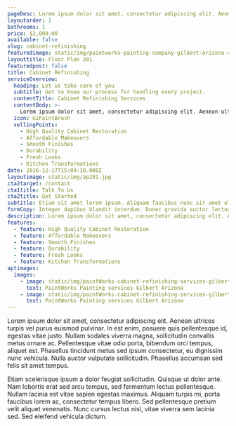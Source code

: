 ```yaml
---
pageDesc: Lorem ipsum dolor sit amet, consectetur adipiscing elit. Aenean ultrices turpis vel purus euismod pulvinar. In est enim, posuere quis pellentesque id, egestas vitae justo. Nullam sodales viverra magna, sollicitudin convallis metus ornare ac. Pellentesque vitae odio porta, bibendum orci tempus, aliquet est. Phasellus tincidunt metus sed ipsum consectetur, eu dignissim nunc vehicula. Nulla auctor vulputate sollicitudin. Phasellus accumsan sed felis sit amet tempus.
layoutorder: 1
bathrooms: 1
price: $2,000.00
available: false
slug: cabinet-refinishing
featuredimage: static/img/paintworks-painting-company-gilbert-arizona-cabinet-refinishing.jpg
layouttitle: Floor Plan 201
featuredpost: false
title: Cabinet Refinishing
serviceOverview:
  heading: Let us take care of you
  subtitle: Get to know our process for handling every project.
  contentTitle: Cabinet Refinishing Services
  contentBody: >-
    Lorem ipsum dolor sit amet, consectetur adipiscing elit. Aenean ultrices turpis vel purus euismod pulvinar. In est enim, posuere quis pellentesque id, egestas vitae justo. Nullam sodales viverra magna, sollicitudin convallis metus ornare ac. Pellentesque vitae odio porta, bibendum orci tempus, aliquet est. Phasellus tincidunt metus sed ipsum consectetur, eu dignissim nunc vehicula. Nulla auctor vulputate sollicitudin. Phasellus accumsan sed felis sit amet tempus.
  icon: GiPaintBrush
  sellingPoints:
    - High Quality Cabinet Restoration
    - Affordable Makeovers
    - Smooth Finishes
    - Durability
    - Fresh Looks
    - Kitchen Transformations
date: 2016-12-17T15:04:10.000Z
layoutimage: static/img/ap201.jpg
cta2target: /contact
cta1title: Talk To Us
cta2title: Get Started
subtitle: Etiam sit amet lorem ipsum. Aliquam faucibus nunc sit amet elit commodo efficitur.
formCopy: Integer dapibus blandit interdum. Donec gravida auctor lectus, in rhoncus ipsum suscipit eget. In non tincidunt nibh, a tempor tortor. Etiam sit amet lorem ipsum. Aliquam faucibus nunc sit amet elit commodo efficitur.
description: Lorem ipsum dolor sit amet, consectetur adipiscing elit. Aenean ultrices turpis vel purus euismod pulvinar. In est enim, posuere quis pellentesque id, egestas vitae justo. Nullam sodales viverra magna, sollicitudin convallis metus ornare ac. Pellentesque vitae odio porta, bibendum orci tempus, aliquet est. Phasellus tincidunt metus sed ipsum consectetur, eu dignissim nunc vehicula. Nulla auctor vulputate sollicitudin. Phasellus accumsan sed felis sit amet tempus. Etiam scelerisque ipsum a dolor feugiat sollicitudin. Quisque ut dolor ante. Nam lobortis erat sed arcu tempus, sed fermentum lectus pellentesque. Nullam lacinia est vitae sapien egestas maximus. Aliquam turpis mi, porta faucibus lorem ac, consectetur tempus libero. Sed pellentesque pretium velit aliquet venenatis. Nunc cursus lectus nisl, vitae viverra sem lacinia sed. Sed eleifend vehicula dictum.
features:
  - feature: High Quality Cabinet Restoration
  - feature: Affordable Makeovers
  - feature: Smooth Finishes
  - feature: Durability
  - feature: Fresh Looks
  - feature: Kitchen Transformations
aptimages:
  images:
    - image: static/img/paintWorks-cabinet-refinishing-services-gilbert-arrizona-1.jpeg
      text: PaintWorks Painting services Gilbert Arizona
    - image: static/img/paintWorks-cabinet-refinishing-services-gilbert-arrizona-2.jpeg
      text: PaintWorks Painting services Gilbert Arizona
---
```


Lorem ipsum dolor sit amet, consectetur adipiscing elit. Aenean ultrices turpis vel purus euismod pulvinar. In est enim, posuere quis pellentesque id, egestas vitae justo. Nullam sodales viverra magna, sollicitudin convallis metus ornare ac. Pellentesque vitae odio porta, bibendum orci tempus, aliquet est. Phasellus tincidunt metus sed ipsum consectetur, eu dignissim nunc vehicula. Nulla auctor vulputate sollicitudin. Phasellus accumsan sed felis sit amet tempus. 

Etiam scelerisque ipsum a dolor feugiat sollicitudin. Quisque ut dolor ante. Nam lobortis erat sed arcu tempus, sed fermentum lectus pellentesque. Nullam lacinia est vitae sapien egestas maximus. Aliquam turpis mi, porta faucibus lorem ac, consectetur tempus libero. Sed pellentesque pretium velit aliquet venenatis. Nunc cursus lectus nisl, vitae viverra sem lacinia sed. Sed eleifend vehicula dictum.   
